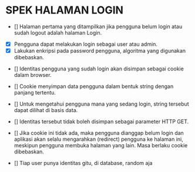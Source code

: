 # SPEK HALAMAN LOGIN 

- [] Halaman pertama yang ditampilkan jika pengguna belum login atau sudah logout adalah halaman Login. 
- [x] Pengguna dapat melakukan login sebagai user atau admin. 
- [x] Lakukan enkripsi pada password pengguna, algoritma yang digunakan dibebaskan.

- [] Identitas pengguna yang sudah login akan disimpan sebagai cookie dalam browser. 
- [] Cookie menyimpan data pengguna dalam bentuk string dengan panjang tertentu. 
- [] Untuk mengetahui pengguna mana yang sedang login, string tersebut dapat dilihat di basis data. 
- [] Identitas tersebut tidak boleh disimpan sebagai parameter HTTP GET.

- [] Jika cookie ini tidak ada, maka pengguna dianggap belum login dan aplikasi akan selalu mengarahkan (redirect) pengguna ke halaman ini, meskipun pengguna membuka halaman yang lain. Masa berlaku cookie dibebaskan.

- [] Tiap user punya identitas gitu, di database, random aja
